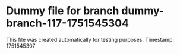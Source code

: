# Dummy file for branch dummy-branch-117-1751545304

This file was created automatically for testing purposes.
Timestamp: 1751545307